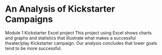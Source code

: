 # An Analysis of Kickstarter Campaigns
Module 1 Kickstarter Excel project
This project using Excel shows charts and graphs and statistics that illustrate what makes a successful theater/play Kickstarter campaign.
Our analysis concludes that lower goals tend to be more successful.
